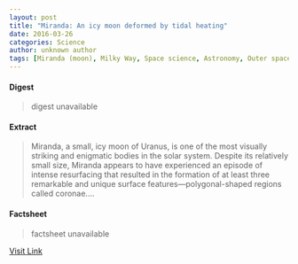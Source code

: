 ```yaml
---
layout: post
title: "Miranda: An icy moon deformed by tidal heating"
date: 2016-03-26
categories: Science
author: unknown author
tags: [Miranda (moon), Milky Way, Space science, Astronomy, Outer space, Physical sciences, Planetary science, Solar System, Astronomical objects, Bodies of the Solar System, Planets of the Solar System]
---
```



#### Digest
>digest unavailable

#### Extract
>Miranda, a small, icy moon of Uranus, is one of the most visually striking and enigmatic bodies in the solar system. Despite its relatively small size, Miranda appears to have experienced an episode of intense resurfacing that resulted in the formation of at least three remarkable and unique surface features—polygonal-shaped regions called coronae....

#### Factsheet
>factsheet unavailable

[Visit Link](http://phys.org/news330274655.html)


